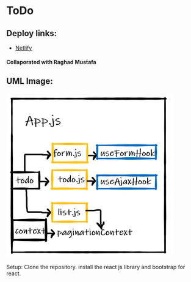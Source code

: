 # ToDo

## Deploy links:
- [Netlify](https://todo-007.netlify.app/)
#### Collaporated with Raghad Mustafa
## UML Image:
![img](./public/aaaa.PNG)


Setup:
Clone the repository.
install the react js library and bootstrap for react.
